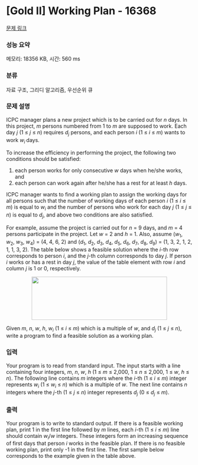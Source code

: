 # [Gold II] Working Plan - 16368 

[문제 링크](https://www.acmicpc.net/problem/16368) 

### 성능 요약

메모리: 18356 KB, 시간: 560 ms

### 분류

자료 구조, 그리디 알고리즘, 우선순위 큐

### 문제 설명

<p>ICPC manager plans a new project which is to be carried out for <em>n</em> days. In this project, <em>m</em> persons numbered from 1 to <em>m</em> are supposed to work. Each day <em>j</em> (1 ≤ <em>j</em> ≤ <em>n</em>) requires <em>d<sub>j</sub></em> persons, and each person <em>i</em> (1 ≤ <em>i</em> ≤ <em>m</em>) wants to work <em>w<sub>i</sub></em><sub> </sub>days.</p>

<p>To increase the efficiency in performing the project, the following two conditions should be satisfied:</p>

<ol>
	<li>each person works for only consecutive <em>w</em> days when he/she works, and</li>
	<li>each person can work again after he/she has a rest for at least <em>h</em> days.</li>
</ol>

<p>ICPC manager wants to find a working plan to assign the working days for all persons such that the number of working days of each person <em>i</em> (1 ≤ <em>i</em> ≤ <em>m</em>) is equal to <em>w<sub>i</sub></em> and the number of persons who work for each day <em>j</em> (1 ≤ <em>j</em> ≤ <em>n</em>) is equal to <em>d<sub>j</sub></em>, and above two conditions are also satisfied.</p>

<p>For example, assume the project is carried out for <em>n</em> = 9 days, and <em>m</em> = 4 persons participate in the project. Let <em>w</em> = 2 and <em>h</em> = 1. Also, assume (<em>w</em><sub>1</sub>, <em>w</em><sub>2</sub>, <em>w</em><sub>3</sub>, <em>w</em><sub>4</sub>) = (4, 4, 6, 2) and (<em>d</em><sub>1</sub>, <em>d</em><sub>2</sub>, <em>d</em><sub>3</sub>, <em>d</em><sub>4</sub>, <em>d</em><sub>5</sub>, <em>d</em><sub>6</sub>, <em>d</em><sub>7</sub>, <em>d</em><sub>8</sub>, <em>d</em><sub>9</sub>) = (1, 3, 2, 1, 2, 1, 1, 3, 2). The table below shows a feasible solution where the <em>i</em>-th row corresponds to person <em>i</em>, and the <em>j</em>-th column corresponds to day <em>j</em>. If person <em>i</em> works or has a rest in day <em>j</em>, the value of the table element with row <em>i</em> and column <em>j</em> is 1 or 0, respectively.</p>

<p style="text-align: center;"><img alt="" src="https://upload.acmicpc.net/0668ef80-455a-408e-a4ec-94c8b5168d7b/-/preview/" style="width: 366px; height: 117px;"></p>

<p>Given <em>m</em>, <em>n</em>, <em>w</em>, <em>h</em>, <em>w<sub>i</sub></em> (1 ≤ <em>i</em> ≤ <em>m</em>) which is a multiple of <em>w</em>, and <em>d<sub>j</sub></em> (1 ≤ <em>j</em> ≤ <em>n</em>), write a program to find a feasible solution as a working plan.</p>

### 입력 

 <p>Your program is to read from standard input. The input starts with a line containing four integers, <em>m</em>, <em>n</em>, <em>w</em>, <em>h</em> (1 ≤ <em>m</em> ≤ 2,000, 1 ≤ <em>n</em> ≤ 2,000, 1 ≤ <em>w</em>, <em>h</em> ≤ <em>n</em>). The following line contains <em>m</em> integers where the <em>i</em>-th (1 ≤ <em>i</em> ≤ <em>m</em>) integer represents <em>w<sub>i</sub></em> (1 ≤ <em>w<sub>i</sub></em> ≤ <em>n</em>) which is a multiple of <em>w</em>. The next line contains <em>n</em> integers where the <em>j</em>-th (1 ≤ <em>j</em> ≤ <em>n</em>) integer represents <em>d<sub>j</sub></em> (0 ≤ <em>d<sub>j</sub></em> ≤ <em>m</em>).</p>

### 출력 

 <p>Your program is to write to standard output. If there is a feasible working plan, print 1 in the first line followed by <em>m</em> lines, each <em>i</em>-th (1 ≤ <em>i</em> ≤ <em>m</em>) line should contain <em>w<sub>i</sub></em>/<em>w</em> integers. These integers form an increasing sequence of first days that person <em>i</em> works in the feasible plan. If there is no feasible working plan, print only -1 in the first line. The first sample below corresponds to the example given in the table above.</p>

